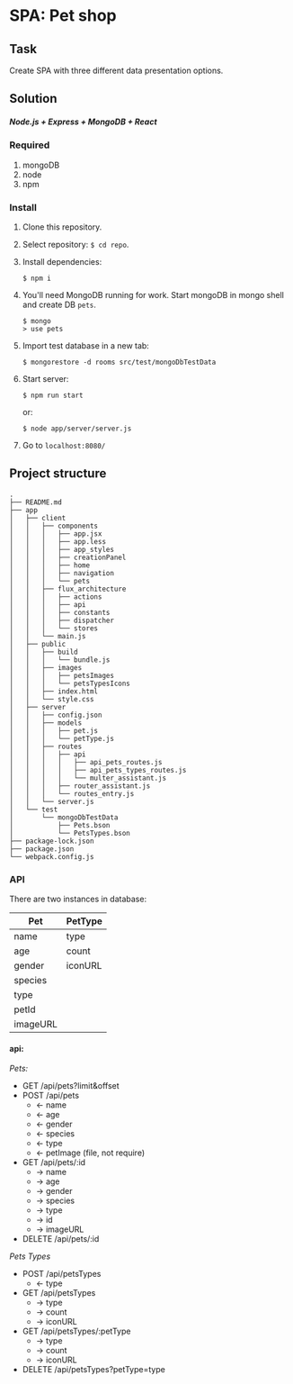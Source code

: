 # SPA: Pet shop
## Task
Create SPA with three different data presentation options.

## Solution
##### Node.js + Express + MongoDB + React

### Required

1. mongoDB
2. node
3. npm

### Install

1. Clone this repository.
2. Select repository: `$ cd repo`.
3. Install dependencies:
    ```
    $ npm i
    ```
4. You'll need MongoDB running for work. Start mongoDB in mongo shell and create DB `pets`.
    ```
    $ mongo
    > use pets
    ```
    
5. Import test database in a new tab:
    ```
    $ mongorestore -d rooms src/test/mongoDbTestData
    ```
6. Start server:
    ```
    $ npm run start
    ```
    or: 
    ```
    $ node app/server/server.js
    ```
    
7. Go to `localhost:8080/`

## Project structure

```
.
├── README.md
├── app
│   ├── client
│   │   ├── components
│   │   │   ├── app.jsx
│   │   │   ├── app.less
│   │   │   ├── app_styles
│   │   │   ├── creationPanel
│   │   │   ├── home
│   │   │   ├── navigation
│   │   │   └── pets
│   │   ├── flux_architecture
│   │   │   ├── actions
│   │   │   ├── api
│   │   │   ├── constants
│   │   │   ├── dispatcher
│   │   │   └── stores
│   │   └── main.js
│   ├── public
│   │   ├── build
│   │   │   └── bundle.js
│   │   ├── images
│   │   │   ├── petsImages
│   │   │   └── petsTypesIcons
│   │   ├── index.html
│   │   └── style.css
│   ├── server
│   │   ├── config.json
│   │   ├── models
│   │   │   ├── pet.js
│   │   │   └── petType.js
│   │   ├── routes
│   │   │   ├── api
│   │   │   │   ├── api_pets_routes.js
│   │   │   │   ├── api_pets_types_routes.js
│   │   │   │   └── multer_assistant.js
│   │   │   ├── router_assistant.js
│   │   │   └── routes_entry.js
│   │   └── server.js
│   └── test
│       └── mongoDbTestData
│           ├── Pets.bson
│           └── PetsTypes.bson
├── package-lock.json
├── package.json
└── webpack.config.js
```

### API

There are two instances in database:

| Pet       | PetType   |
|---        | ---       |
| name      | type      |
| age       | count     |
| gender    | iconURL   |
| species   |
| type      | 
| petId     |
| imageURL  |
#### api:

*Pets:*

* GET /api/pets?limit&offset
* POST /api/pets
    - <- name
    - <- age
    - <- gender
    - <- species
    - <- type
    - <- petImage (file, not require)
* GET /api/pets/:id
    - -> name
    - -> age
    - -> gender
    - -> species
    - -> type
    - -> id
    - -> imageURL
* DELETE /api/pets/:id

*Pets Types*

* POST /api/petsTypes
    - <- type
* GET /api/petsTypes
    - -> type
    - -> count
    - -> iconURL
* GET /api/petsTypes/:petType
    - -> type
    - -> count
    - -> iconURL
* DELETE /api/petsTypes?petType=type
